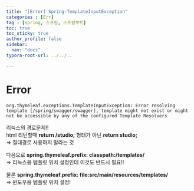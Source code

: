 ```yaml
---
title: "[Error] Spring-TemplateInputException"
categories : [Err]
tag : [spring, 스프링, 스프링부트]
toc: true
toc_sticky: true
author_profile: false
sidebar:
  nav: "docs"
typora-root-url: ../../..

---
```




# Error

`org.thymeleaf.exceptions.TemplateInputException: Error resolving template [/spring/swagger/swagger], template might not exist or might not be accessible by any of the configured Template Resolvers`

리눅스의 경로문제!!  
html 리턴할때 **return /studio;** 형태가 아닌 **return studio;**   
=> 절대경로 사용하지 말라는 것

다음으로 **spring.thymeleaf.prefix: classpath:/templates/**   
=> 리눅스용 템플릿 위치 설정인데 이것도 반드시 필요!!

물론 **spring.thymeleaf.prefix: file:src/main/resources/templates/**  
=> 윈도우용 템플릿 위치 설정!

